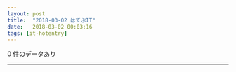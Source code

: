 ```yaml
---
layout: post
title:  "2018-03-02 はてぶIT"
date:   2018-03-02 00:03:16
tags: [it-hotentry]
---
```

0 件のデータあり

<hr>
